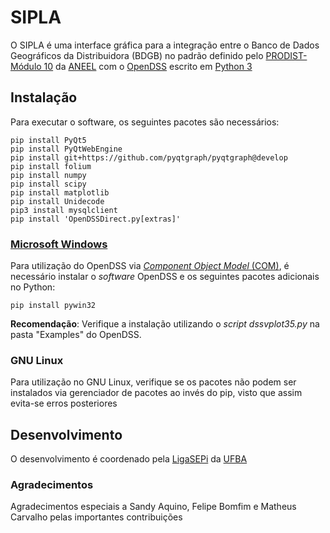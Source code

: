 # SIPLA
O SIPLA é uma interface gráfica para a integração entre o Banco de Dados Geográficos da Distribuidora (BDGB) no padrão definido pelo [PRODIST- Módulo 10](https://www.aneel.gov.br/modulo-10) da [ANEEL](https://www.aneel.gov.br) com o [OpenDSS](http://smartgrid.epri.com/SimulationTool.aspx) escrito em [Python 3](https://www.python.org)


## Instalação
Para executar o software, os seguintes pacotes são necessários:

```
pip install PyQt5
pip install PyQtWebEngine
pip install git+https://github.com/pyqtgraph/pyqtgraph@develop
pip install folium
pip install numpy
pip install scipy
pip install matplotlib
pip install Unidecode
pip3 install mysqlclient
pip install 'OpenDSSDirect.py[extras]'
```

### [Microsoft Windows](https://www.microsoft.com/windows/)
Para utilização do OpenDSS via [_Component Object Model_ (COM)](https://docs.microsoft.com/en-us/windows/win32/com/component-object-model--com--portal), é necessário instalar o _software_ OpenDSS e os seguintes pacotes adicionais no Python:

```
pip install pywin32
```

**Recomendação**: Verifique a instalação utilizando o _script_ _dssvplot35.py_ na pasta "Examples" do OpenDSS.

### GNU Linux
Para utilização no GNU Linux, verifique se os pacotes não podem ser instalados via gerenciador de pacotes ao invés do pip, visto que assim evita-se erros posteriores

## Desenvolvimento 
O desenvolvimento é coordenado pela [LigaSEPi](https://www.ligasep.eng.ufba.br/) da [UFBA](https://www.ufba.br/)

### Agradecimentos
Agradecimentos especiais a Sandy Aquino, Felipe Bomfim e Matheus Carvalho pelas importantes contribuições
